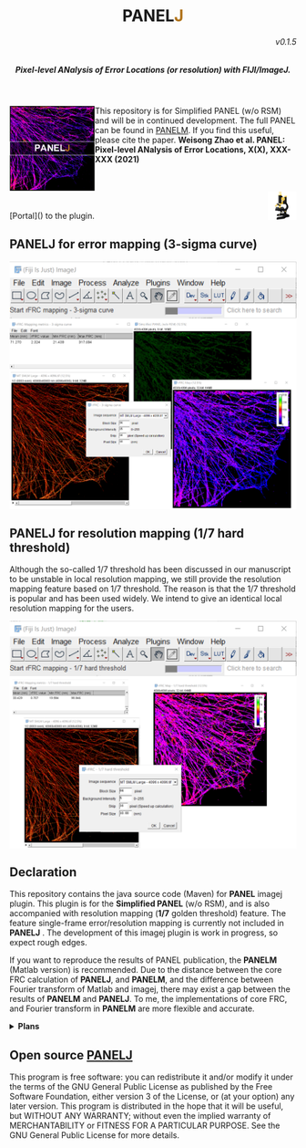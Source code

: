 <p>
<h1 align="center">PANEL<font color="#b07219">J</font></h1>
<h6 align="right">v0.1.5</h6>
<h5 align="center">Pixel-level ANalysis of Error Locations (or resolution) with FIJI/ImageJ.</h5>
</p>
</br>

<p>
<img src='/img/splash.png' align="left" width=150>
</p>


This repository is for Simplified PANEL (w/o RSM) and will be in continued development. The full PANEL can be found in [PANELM](https://github.com/WeisongZhao/PANELM). If you find this useful, please cite the paper. <b>Weisong Zhao et al. PANEL: Pixel-level ANalysis of Error Locations,  X(X), XXX-XXX (2021)</b>
</br>
</br>
</br>

<p>
<img src='/img/imagej-128.png' align="right" width=50>
</p>
</br>
</br>
[Portal]() to the plugin.

## PANELJ for error mapping (3-sigma curve)
<p align='center'>
<img src='/img/PANELJ.png' align="center" width=700>
</p>

## PANELJ for resolution mapping (1/7 hard threshold)
Although the so-called 1/7 threshold has been discussed in our manuscript to be unstable in local resolution mapping, we still provide the resolution mapping feature based on 1/7 threshold. The reason is that the 1/7 threshold is popular and has been used widely. We intend to give an identical local resolution mapping for the users.

<p align='center'>
<img src='/img/PANELJ2.png' align="center" width=700>
</p>

## Declaration
This repository contains the java source code (Maven) for <b>PANEL</b> imagej plugin.  This plugin is for the <b>Simplified PANEL</b> (w/o RSM), and is also accompanied with resolution mapping (<b>1/7</b> golden threshold) feature. The feature single-frame error/resolution mapping is currently not included in <b>PANELJ</b> . The development of this imagej plugin is work in progress, so expect rough edges. 

If you want to reproduce the results of PANEL publication, the <b>PANELM</b> (Matlab version) is recommended. Due to the distance between the core FRC calculation of <b>PANELJ</b>, and <b>PANELM</b>, and the difference between Fourier transform of Matlab and imagej, there may exist a gap between the results of <b>PANELM</b> and <b>PANELJ</b>. To me, the implementations of core FRC, and Fourier transform in <b>PANELM</b>  are more flexible and accurate. 


<details>
<summary><b>Plans</b></summary>

- Reduce the gap between core FRC of PANELM and PANELJ;
- The single-frame FRC error/resolution mapping;
- The RSM combination for full PANEL.

</details>

## Open source [PANELJ](https://github.com/WeisongZhao/PANELJ)
This program is free software: you can redistribute it and/or modify it under the terms of the GNU General Public License as published by the Free Software Foundation, either version 3 of the License, or (at your option) any later version. This program is distributed in the hope that it will be useful, but WITHOUT ANY WARRANTY; without even the implied warranty of MERCHANTABILITY or FITNESS FOR A PARTICULAR PURPOSE. See the GNU General Public License for more details.